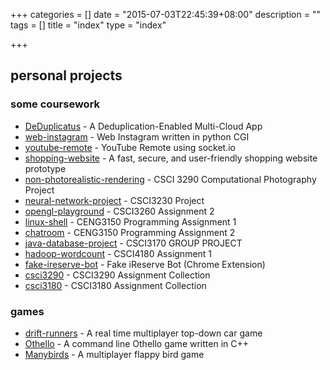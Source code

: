 +++
categories = []
date = "2015-07-03T22:45:39+08:00"
description = ""
tags = []
title = "index"
type = "index"

+++

## personal projects

### some coursework

* [DeDuplicatus](https://github.com/mkc188/DeDuplicatus) - A Deduplication-Enabled Multi-Cloud App
* [web-instagram](https://github.com/mkc188/web-instagram) - Web Instagram written in python CGI
* [youtube-remote](https://github.com/mkc188/youtube-remote) - YouTube Remote using socket.io
* [shopping-website](https://github.com/mkc188/shopping-website) - A fast, secure, and user-friendly shopping website prototype
* [non-photorealistic-rendering](https://github.com/mkc188/non-photorealistic-rendering) - CSCI 3290 Computational Photography Project
* [neural-network-project](https://github.com/mkc188/neural-network-project) - CSCI3230 Project
* [opengl-playground](https://github.com/mkc188/opengl-playground) - CSCI3260 Assignment 2
* [linux-shell](https://github.com/mkc188/linux-shell) - CENG3150 Programming Assignment 1
* [chatroom](https://github.com/mkc188/chatroom) - CENG3150 Programming Assignment 2
* [java-database-project](https://github.com/mkc188/java-database-project) - CSCI3170 GROUP PROJECT
* [hadoop-wordcount](https://github.com/mkc188/hadoop-wordcount) - CSCI4180 Assignment 1
* [fake-ireserve-bot](https://github.com/mkc188/fake-ireserve-bot) - Fake iReserve Bot (Chrome Extension)
* [csci3290](https://github.com/mkc188/csci3290) - CSCI3290 Assignment Collection
* [csci3180](https://github.com/mkc188/csci3180) - CSCI3180 Assignment Collection

### games

* [drift-runners](https://github.com/mkc188/drift-runners) - A real time multiplayer top-down car game
* [Othello](https://github.com/mkc188/Othello) - A command line Othello game written in C++
* [Manybirds](http://demo.retepmal.com/birds/) - A multiplayer flappy bird game
